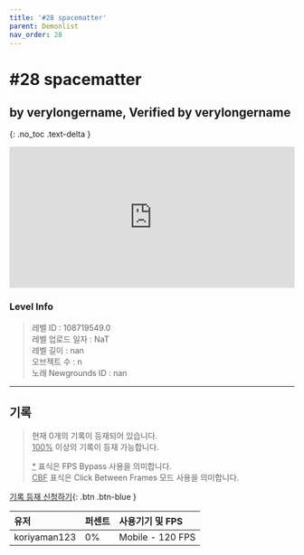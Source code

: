 ```yaml
---   
title: '#28 spacematter'   
parent: Demonlist   
nav_order: 28   
---
```

# #28 spacematter   
## by verylongername, Verified by verylongername   
{: .no_toc .text-delta }   
<p>
<iframe allow="accelerometer; autoplay; clipboard-write; encrypted-media; gyroscope; picture-in-picture" allowfullscreen="true" frameborder="0" height="250px" src="https://www.youtube.com/embed/NkkAVqoTL1o" width="100%"></iframe>
</p>

### Level Info
> 레벨 ID : 108719549.0   
> 레벨 업로드 일자 : NaT   
> 레벨 길이 : nan   
> 오브젝트 수 : n   
> 노래 Newgrounds ID : nan   




---

## 기록   

> 현재 0개의 기록이 등재되어 있습니다.  
> <U>100%</U> 이상의 기록이 등재 가능합니다. 
>    
> <U>*</U> 표식은 FPS Bypass 사용을 의미합니다.   
> <U>CBF</U>  표식은 Click Between Frames 모드 사용을 의미합니다.   

[기록 등재 신청하기](https://gmdquackforum.site/submit.html){: .btn .btn-blue }   

| 유저         | 퍼센트             | 사용기기 및 FPS |   
|:-------------|:------------------|:---------------|   
| koriyaman123  | 0%               | Mobile - 120 FPS |   
